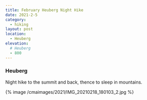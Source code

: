 ```yaml
---
title: February Heuberg Night Hike
date: 2021-2-5
category:
  - hiking
layout: post
location:
  - Heuberg
elevation:
  # Heuberg
  - 800
---
```

### Heuberg

Night hike to the summit and back, thence to sleep in mountains.

{% image /cmaimages/2021/IMG_20210218_180103_2.jpg %}
